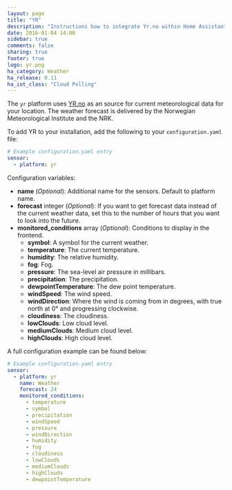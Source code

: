 ```yaml
---
layout: page
title: "YR"
description: "Instructions how to integrate Yr.no within Home Assistant."
date: 2016-01-04 14:00
sidebar: true
comments: false
sharing: true
footer: true
logo: yr.png
ha_category: Weather
ha_release: 0.11
ha_iot_class: "Cloud Polling"
---
```



The `yr` platform uses [YR.no](http://www.yr.no/) as an source for current meteorological data for your location. The
weather forecast is delivered by the Norwegian Meteorological Institute and the NRK.

To add YR to your installation, add the following to your `configuration.yaml` file:

```yaml
# Example configuration.yaml entry
sensor:
  - platform: yr
```

Configuration variables:

- **name** (*Optional*): Additional name for the sensors. Default to platform name.
- **forecast** integer (*Optional*): If you want to get forecast data instead of the current weather data, set this to the number of hours that you want to look into the future.
- **monitored_conditions** array (*Optional*): Conditions to display in the frontend.
  - **symbol**: A symbol for the current weather.
  - **temperature**: The current temperature.
  - **humidity**: The relative humidity.
  - **fog**: Fog.
  - **pressure**: The sea-level air pressure in millibars.
  - **precipitation**: The precipitation.
  - **dewpointTemperature**: The dew point temperature.
  - **windSpeed**: The wind speed.
  - **windDirection**: Where the wind is coming from in degrees, with true north at 0° and progressing clockwise.
  - **cloudiness**: The cloudiness.
  - **lowClouds**: Low cloud level.
  - **mediumClouds**: Medium cloud level.
  - **highClouds**: High cloud level.

A full configuration example can be found below:

```yaml
# Example configuration.yaml entry
sensor:
  - platform: yr
    name: Weather
    forecast: 24
    monitored_conditions:
      - temperature
      - symbol
      - precipitation
      - windSpeed
      - pressure
      - windDirection
      - humidity
      - fog
      - cloudiness
      - lowClouds
      - mediumClouds
      - highClouds
      - dewpointTemperature
```
